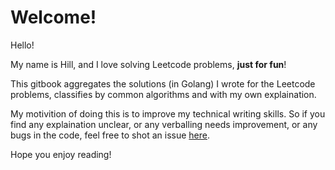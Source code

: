 # Welcome!

Hello! 

My name is Hill, and I love solving Leetcode problems, **just for fun**! 

This gitbook aggregates the solutions \(in Golang\) I wrote for the Leetcode problems, classifies by common algorithms and with my own explaination. 

My motivition of doing this is to improve my technical writing skills. So if you find any explaination unclear, or any verballing needs improvement, or any bugs in the code, feel free to shot an issue [here](https://github.com/loohill/Leetcode/issues).

Hope you enjoy reading!

